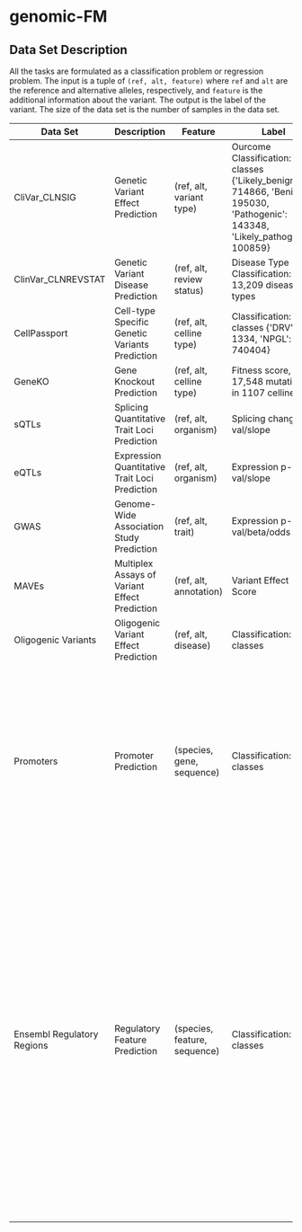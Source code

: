 # genomic-FM


## Data Set Description
<!-- A table -->
All the tasks are formulated as a classification problem or regression problem. The input is a tuple of `(ref, alt, feature)` where `ref` and `alt` are the reference and alternative alleles, respectively, and `feature` is the additional information about the variant. The output is the label of the variant. The size of the data set is the number of samples in the data set.

| Data Set     | Description                                          | Feature                | Label                             | Size   |
|--------------|------------------------------------------------------|------------------------|-----------------------------------|--------|
| CliVar_CLNSIG       | Genetic Variant Effect Prediction                          | (ref, alt, variant type) | Ourcome Classification: 4 classes   {'Likely_benign': 714866, 'Benign': 195030, 'Pathogenic': 143348, 'Likely_pathogenic': 100859}    | 1,154,103 variants    |
| ClinVar_CLNREVSTAT  | Genetic Variant Disease Prediction                          | (ref, alt, review status) | Disease Type Classification: 13,209 diseases types  | 1,739,691    |
| CellPassport | Cell-type Specific Genetic Variants Prediction    | (ref, alt, celline type) | Classification: 2 classes {'DRV': 1334, 'NPGL': 740404} | 741,738 variants |
| GeneKO       | Gene Knockout Prediction                             | (ref, alt, celline type) | Fitness score, 17,548 mutations in 1107 cellines             | 17548*1107 =  19,425,636 variants   |
| sQTLs        | Splicing Quantitative Trait Loci Prediction          | (ref, alt, organism) | Splicing change/p-val/slope      |  618,932 variants   |
| eQTLs        | Expression Quantitative Trait Loci Prediction        | (ref, alt, organism) | Expression p-val/slope           | 1,207,976 variants    |
| GWAS        | Genome-Wide Association Study Prediction        | (ref, alt, trait) | Expression p-val/beta/odds ratio           | 306,890 SNPs, 53,933 traits/diseases   |
| MAVEs        | Multiplex Assays of Variant Effect Prediction        | (ref, alt, annotation) | Variant Effect Score           | 3,166,541/6,456,426 variants, 1304/1373 studies    |
| Oligogenic Variants       | Oligogenic Variant Effect Prediction        | (ref, alt, disease) | Classification: 2 classes           | 1808 variants combinations, 219 diseases    |
| Promoters        | Promoter Prediction        | (species, gene, sequence) | Classification: 2 classes           | 15 species {'Apis mellifera': 6493, 'Arabidopsis thaliana': 22703, 'Caenorhabditis elegans': 7120, 'Canis familiaris': 7545, 'Danio rerio':10728, 'Drosophila melanogaster': 16972, 'Gallus gallus': 6127, 'Homo sapiens': 29598, 'Homo sapiens (non-coding)': 2339, 'Macaca mulatta': 9575 , 'Mus musculus': 25111, 'Mus musculus (non-coding)': 3077,'Plasmodium falciparum': 5597, 'Rattus Norvegicus': 12601, 'Saccharomyces cerevisiae': 5117, 'Schizosaccharomyces pombe': 4802, 'Zea mays': 17081}   |
| Ensembl Regulatory Regions        | Regulatory Feature Prediction        | (species, feature, sequence) | Classification: 2 classes           | 9 species {'Cyprinus carpio carpio': {'Enhancer': 25144, 'Open_chromatin_region': 87976}, 'Dicentrarchus labrax': {'Enhancer': 47062, 'Open_chromatin_region': 67229}, 'Gallus gallus': {'Enhancer': 65118, 'Open_chromatin_region': 171525}, 'Homo sapiens': {'Enhancer': 268483, 'TF_binding_site': 30873, 'CTCF_binding_site': 101734, 'Open_chromatin_region': 110623}, 'Mus musculus': {'Enhancer': 149202, 'TF_binding_site': 17486, 'CTCF_binding_site': 50953, 'Open_chromatin_region': 61964}, 'Scophthalmus maximus': {'Enhancer': 24835, 'Open_chromatin_region': 40148}, 'Sus scrofa': {'Enhancer': 134914, 'Open_chromatin_region': 119253}, 'Salmo salar': {'Enhancer': 164105,'Open_chromatin_region': 156157}, 'Oncorhynchus mykiss': {'Enhancer': 102440, 'Open_chromatin_region': 96880}}    |


